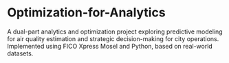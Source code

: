 # Optimization-for-Analytics
A dual-part analytics and optimization project exploring predictive modeling for air quality estimation and strategic decision-making for city operations. Implemented using FICO Xpress Mosel and Python, based on real-world datasets.
